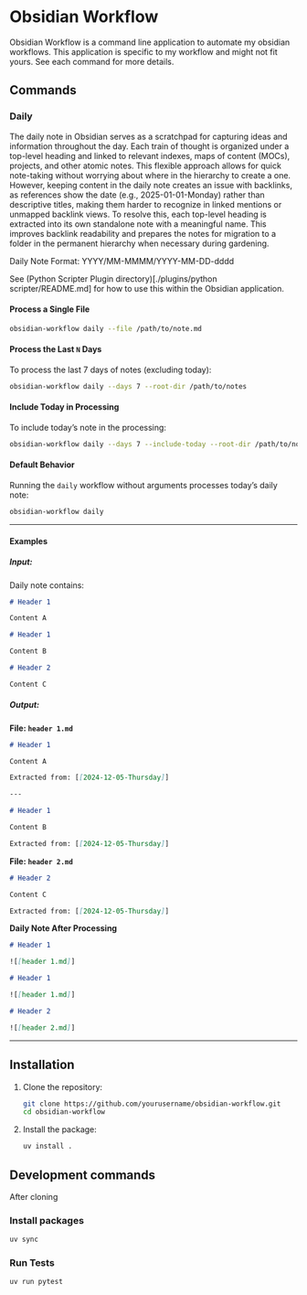 # Obsidian Workflow

Obsidian Workflow is a command line application to automate my obsidian workflows. This application is specific to my workflow and might not fit yours. See each command for more details.

## Commands

### Daily

The daily note in Obsidian serves as a scratchpad for capturing ideas and information throughout the day. Each train of thought is organized under a top-level heading and linked to relevant indexes, maps of content (MOCs), projects, and other atomic notes. This flexible approach allows for quick note-taking without worrying about where in the hierarchy to create a one. However, keeping content in the daily note creates an issue with backlinks, as references show the date (e.g., 2025-01-01-Monday) rather than descriptive titles, making them harder to recognize in linked mentions or unmapped backlink views. To resolve this, each top-level heading is extracted into its own standalone note with a meaningful name. This improves backlink readability and prepares the notes for migration to a folder in the permanent hierarchy when necessary during gardening.

Daily Note Format: YYYY/MM-MMMM/YYYY-MM-DD-dddd

See (Python Scripter Plugin directory)[./plugins/python scripter/README.md] for how to use this within the Obsidian application.

#### Process a Single File

```bash
obsidian-workflow daily --file /path/to/note.md
```

#### Process the Last `N` Days

To process the last 7 days of notes (excluding today):

```bash
obsidian-workflow daily --days 7 --root-dir /path/to/notes
```

#### Include Today in Processing

To include today’s note in the processing:

```bash
obsidian-workflow daily --days 7 --include-today --root-dir /path/to/notes
```

#### Default Behavior

Running the `daily` workflow without arguments processes today’s daily note:

```bash
obsidian-workflow daily
```

---

#### Examples

##### Input:

Daily note contains:

```markdown
# Header 1

Content A

# Header 1

Content B

# Header 2

Content C
```

##### Output:

**File: `header 1.md`**

```markdown
# Header 1

Content A

Extracted from: [[2024-12-05-Thursday]]

---

# Header 1

Content B

Extracted from: [[2024-12-05-Thursday]]
```

**File: `header 2.md`**

```markdown
# Header 2

Content C

Extracted from: [[2024-12-05-Thursday]]
```

**Daily Note After Processing**

```markdown
# Header 1

![[header 1.md]]

# Header 1

![[header 1.md]]

# Header 2

![[header 2.md]]
```

---

## Installation

1. Clone the repository:

   ```bash
   git clone https://github.com/yourusername/obsidian-workflow.git
   cd obsidian-workflow
   ```

2. Install the package:
   ```bash
   uv install .
   ```

## Development commands

After cloning

### Install packages

```sh
uv sync
```

### Run Tests

```sh
uv run pytest
```
